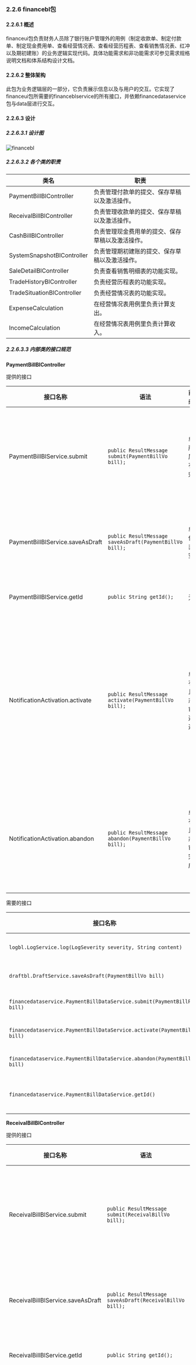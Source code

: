 ### 2.2.6 financebl包

#### 2.2.6.1 概述

financeui包负责财务人员除了银行账户管理外的用例（制定收款单、制定付款单、制定现金费用单、查看经营情况表、查看经营历程表、查看销售情况表、红冲以及期初建账）的业务逻辑实现代码。具体功能需求和非功能需求可参见需求规格说明文档和体系结构设计文档。

#### 2.2.6.2 整体架构

此包为业务逻辑层的一部分，它负责展示信息以及与用户的交互。它实现了financeui包所需要的financeblservice的所有接口，并依赖financedataservice包与data层进行交互。

#### 2.2.6.3 设计

##### 2.2.6.3.1 设计图

![financebl](/img/设计图/financebl.png)

##### 2.2.6.3.2 各个类的职责

| 类名 | 职责 |
|-----| -----|
| PaymentBillBlController | 负责管理付款单的提交、保存草稿以及激活操作。|
| ReceivalBillBlController | 负责管理收款单的提交、保存草稿以及激活操作。|
| CashBillBlController | 负责管理现金费用单的提交、保存草稿以及激活操作。 |
| SystemSnapshotBlController | 负责管理期初建账的提交、保存草稿以及激活操作。 |
| SaleDetailBlController | 负责查看销售明细表的功能实现。|
| TradeHistoryBlController | 负责经营历程表的功能实现。 |
| TradeSituationBlController | 负责经营情况表的功能实现。|
| ExpenseCalculation | 在经营情况表用例里负责计算支出。|
| IncomeCalculation | 在经营情况表用例里负责计算收入。|


##### 2.2.6.3.3 内部类的接口规范

**PaymentBillBlController**

提供的接口

| 接口名称                                     | 语法                                       | 前置条件                         | 后置条件                                  |
| ---------------------------------------- | ---------------------------------------- | ---------------------------- | ------------------------------------- |
| PaymentBillBlService.submit     | `public ResultMessage submit(PaymentBillVo bill);` | 单据所有属性有效。                    | 单据已经保存到数据库，持久化信息已经保存。                 |
| PaymentBillBlService.saveAsDraft | `public ResultMessage saveAsDraft(PaymentBillVo bill);` | 单据信息非空。                      | 保存草稿，持久化信息已经保存。                       |
| PaymentBillBlService.getId      | `public String getId(); ` | 无。 | 获得新单据的ID。|
| NotificationActivation.activate          | `public ResultMessage activate(PaymentBillVo bill);` | 单据有效且状态为审批通过。                | 系统修改对应银行账户和客户信息，修改单据状态为已入账，持久化信息已经保存。 |
| NotificationActivation.abandon           | `public ResultMessage abandon(PaymentBillVo bill);` | 单据有效且状态为审批完成。                | 系统修改单据状态为已经废弃，持久化信息已经保存。              |

需要的接口

| 接口名称                                     | 服务名          |
| ---------------------------------------- | ------------ |
| `logbl.LogService.log(LogSeverity severity, String content)` | 记录日志。|
| `draftbl.DraftService.saveAsDraft(PaymentBillVo bill)` | 保存草稿。|
| `financedataservice.PaymentBillDataService.submit(PaymentBillPo bill)` | 提交新单据。       |
| `financedataservice.PaymentBillDataService.activate(PaymentBillPo bill) ` | 使单据入账。       |
| `financedataservice.PaymentBillDataService.abandon(PaymentBillPo bill)` | 废弃单据。        |
| `financedataservice.PaymentBillDataService.getId()` | 获得新单据的ID。|

**ReceivalBillBlController**

提供的接口

| 接口名称                                     | 语法                                       | 前置条件                         | 后置条件                                  |
| ---------------------------------------- | ---------------------------------------- | ---------------------------- | ------------------------------------- |
| ReceivalBillBlService.submit     | `public ResultMessage submit(ReceivalBillVo bill);` | 单据所有属性有效。                    | 单据已经保存到数据库，持久化信息已经保存。                 |
| ReceivalBillBlService.saveAsDraft | `public ResultMessage saveAsDraft(ReceivalBillVo bill);` | 单据信息非空。                      | 保存草稿，持久化信息已经保存。                       |
| ReceivalBillBlService.getId      | `public String getId(); ` | 无。 | 获得新单据的ID。|
| NotificationActivation.activate          | `public ResultMessage activate(ReceivalBillVo bill);` | 单据有效且状态为审批通过。                | 系统修改对应银行账户和客户信息，修改单据状态为已入账，持久化信息已经保存。 |
| NotificationActivation.abandon           | `public ResultMessage abandon(ReceivalBillVo bill);` | 单据有效且状态为审批完成。                | 系统修改单据状态为已经废弃，持久化信息已经保存。              |

需要的接口

| 接口名称                                     | 服务名          |
| ---------------------------------------- | ------------ |
| `logbl.LogService.log(LogSeverity severity, String content)` | 记录日志。|
| `draftbl.DraftService.saveAsDraft(ReceivalBillVo bill)` | 保存草稿。|
| `financedataservice.ReceivalBillDataService.submit(ReceivalBillPo bill)` | 提交新单据。       |
| `financedataservice.ReceivalBillDataService.activate(ReceivalBillPo bill) ` | 使单据入账。       |
| `financedataservice.ReceivalBillDataService.abandon(ReceivalBillPo bill)` | 废弃单据。        |
| `financedataservice.ReceivalBillDataService.getId()` | 获得新单据的ID。|

**CashBillBlController**

提供的接口

| 接口名称                                     | 语法                                       | 前置条件                         | 后置条件                                  |
| ---------------------------------------- | ---------------------------------------- | ---------------------------- | ------------------------------------- |
| CashBillBlService.submit     | `public ResultMessage submit(CashBillVo bill);` | 单据所有属性有效。                    | 单据已经保存到数据库，持久化信息已经保存。                 |
| CashBillBlService.saveAsDraft | `public ResultMessage saveAsDraft(CashBillVo bill);` | 单据信息非空。                      | 保存草稿，持久化信息已经保存。                       |
| CashBillBlService.getId      | `public String getId(); ` | 无。 | 获得新单据的ID。|
| NotificationActivation.activate          | `public ResultMessage activate(CashBillVo bill);` | 单据有效且状态为审批通过。                | 系统修改对应银行账户和客户信息，修改单据状态为已入账，持久化信息已经保存。 |
| NotificationActivation.abandon           | `public ResultMessage abandon(CashBillVo bill);` | 单据有效且状态为审批完成。                | 系统修改单据状态为已经废弃，持久化信息已经保存。              |

需要的接口

| 接口名称                                     | 服务名          |
| ---------------------------------------- | ------------ |
| `logbl.LogService.log(LogSeverity severity, String content)` | 记录日志。|
| `draftbl.DraftService.saveAsDraft(CashBillVo bill)` | 保存草稿。|
| `financedataservice.CashBillDataService.submit(CashBillPo bill)` | 提交新单据。       |
| `financedataservice.CashBillDataService.activate(CashBillPo bill)` | 使单据入账。       |
| `financedataservice.CashBillDataService.abandon(CashBillPo bill)` | 废弃单据。        |
| `financedataservice.CashBillDataService.getId()` | 获得新单据的ID。|


**InitialEstablishmentBlController**

提供的接口

| 接口名称                                     | 语法                                       | 前置条件                         | 后置条件                                  |
| ---------------------------------------- | ---------------------------------------- | ---------------------------- | ------------------------------------- |
| InitialEstablishmentBlService.submit     | `public ResultMessage submit(SystemSnapshotVo bill);` | 单据所有属性有效。                    | 单据已经保存到数据库，持久化信息已经保存。                 |
| InitialEstablishmentBlService.saveAsDraft | `public ResultMessage saveAsDraft(SystemSnapshotVo bill);` | 单据信息非空。                      | 保存草稿，持久化信息已经保存。                       |
| InitialEstablishmentBlService.getId      | `public String getId(); ` | 无。 | 获得新单据的ID。|
| NotificationActivation.activate          | `public ResultMessage activate(SystemSnapshotVo bill);` | 单据有效且状态为审批通过。                | 系统修改对应银行账户和客户信息，修改单据状态为已入账，持久化信息已经保存。 |
| NotificationActivation.abandon           | `public ResultMessage abandon(SystemSnapshotVo bill);` | 单据有效且状态为审批完成。                | 系统修改单据状态为已经废弃，持久化信息已经保存。              |

需要的接口

| 接口名称                                     | 服务名          |
| ---------------------------------------- | ------------ |
| `logbl.LogService.log(LogSeverity severity, String content)` | 记录日志。|
| `draftbl.DraftService.saveAsDraft(SystemSnapshotVo bill)` | 保存草稿。|
| `inventorybl.InventoryBillInfo.getAllInventoryBill()` | 取得所有库存类单据。|
| `commoditybl.CommodityInfo.getAllCommodity()` | 取得所有商品信息。|
| `commoditybl.CommodityInfo.getAllCommoditySort()` | 取得所有商品分类信息。|
| `bankaccountbl.BankAccountInfo.getAllBankAccount()` | 取得所有银行账户信息。|
| `financedataservice.InitialEstablishmentDataService.submit(SystemSnapshotPo snapshot)` | 提交新单据。       |
| `financedataservice.InitialEstablishmentDataService.activate(SystemSnapshotPo snapshot)` | 系统记入账。       |
| `financedataservice.InitialEstablishmentDataService.abandon(SystemSnapshotPo snapshot)` | 废弃单据。        |
| `financedataservice.InitialEstablishmentDataService.getId()` | 获得新单据的ID。|

**SaleDetailBlController**

提供的接口

| 接口名称                                     | 语法                                       | 前置条件                         | 后置条件                                  |
| ---------------------------------------- | ---------------------------------------- | ---------------------------- | ------------------------------------- |
| SaleDetailBlService.query        | `public SaleDetailVo query(SaleDetailQueryVo query);` | 输入的query不为空。其中值为null的字段为不限制。 | 返回销售明细表。                              |
| SaleDetailBlService.export       | `public ResultMessage export(SaleDetailVo detail);` | 表不为空且有效。                     | 导出单据。                                 |

需要的接口

| 接口名称                                     | 服务名          |
| ---------------------------------------- | ------------ |
| `logbl.LogService.log(LogSeverity severity, String content)` | 记录日志。|
| `salebl.SaleBillInfo.querySaleBill(SaleBillQueryVo query)` | 查询销售单。|
| `salebl.SaleBillInfo.querySaleRefundBill(SaleBillQueryVo query)` | 查询销售退货单。|


**TradeHistoryBlController**

提供的接口

| 接口名称                                     | 语法                                       | 前置条件                         | 后置条件                                  |
| ---------------------------------------- | ---------------------------------------- | ---------------------------- | ------------------------------------- |
| TradeHistoryBlService.query      | `public TradeHistoryVo query(TradeHistoryQueryVo query);` | 输入的query不为空。其中值为null字段的为不限制。 | 返回符合条件的单据。                            |
| TradeHistoryBlService.export     | `public ResultMessage export(TradeHistoryVo bills);` | bills参数不为空且有效。               | 导出报表。                                 |
| FinanceBillInfo.query | `public FinanceBillVo[] queryFinanceBill(FinanceBillQueryVo query);` | 无。 | 返回符合条件的财务单据。若某一条目为null则为无限制。| 

需要的接口

| 接口名称                                     | 服务名          |
| ---------------------------------------- | ------------ |
| `logbl.LogService.log(LogSeverity severity, String content)` | 记录日志。|
| `financedataservice.TradeHistoryDataService.query(FinanceBillQueryVo query)` | 根据条件查找财务类单据。    |
| `salebl.SaleBillInfo.querySaleBill(SaleBillQueryVo query)` | 查询销售单。|
| `salebl.SaleBillInfo.querySaleRefundBill(SaleRefundBillQueryVo query)` | 查询销售退货单。|
| `salebl.SaleBillInfo.queryPurchaseBill(PurchaseBillQueryVo query)` | 查询进货单。|
| `salebl.SaleBillInfo.queryPurchaseRefundBill(PurchaseRefundBillQueryVo query)` | 查询进货退货单。|
| `inventorybl.InventoryBillInfo.getAllInventoryBill()` | 查询库存类单据。|

**TradeSituationBlController**


提供的接口

| 接口名称                                     | 语法                                       | 前置条件                         | 后置条件                                  |
| ---------------------------------------- | ---------------------------------------- | ---------------------------- | ------------------------------------- |
| TradeSituationBlService.query    | `public TradeSituationVo query(Date start, Date end);` | 输入时间段有效。                     | 返回时间段内的经营情况。                          |
| TradeSituationBlService.export   | `public ResultMessage export(TradeSituationVo situation);` | 选定表格非空。                      | 导出报表。                                 |

需要的接口

| 接口名称                                     | 服务名          |
| ---------------------------------------- | ------------ |
| `logbl.LogService.log(LogSeverity severity, String content)` | 记录日志。|
| `financebl.ExpenseCalculation.calculate(Date start, Date end)` | 计算支出。|
| `financebl.IncomeCalculation.calculate(Date start, Date end)` | 计算收入。|


**ExpenseCalculation**

提供的接口

| 接口名称                                     | 语法                                       | 前置条件                         | 后置条件                                  |
| ---------------------------------------- | ---------------------------------------- | ---------------------------- | ------------------------------------- |
| ExpenseCalculation.calculate | `public TradeSituationExpenseVo calculate (Date start, Date end);` | 输入的时间段有效。 | 计算支出。|



**IncomeCalculation**

提供的接口

| 接口名称                                     | 语法                                       | 前置条件                         | 后置条件                                  |
| ---------------------------------------- | ---------------------------------------- | ---------------------------- | ------------------------------------- |
| IncomeCalculation.calculate | `public TradeSituationIncomeVo calculate(Date start, Date end);` | 输入的时间段有效。 | 计算收入。|

需要的接口

| 接口名称                                     | 服务名          |
| ---------------------------------------- | ------------ |
| `salebl.SaleBillInfo.querySaleBill(SaleBillQueryVo query)` | 查询销售单。|
| `salebl.SaleBillInfo.querySaleRefundBill(SaleRefundBillQueryVo query)` | 查询销售退货单。|
| `salebl.SaleBillInfo.queryPurchaseBill(PurchaseBillQueryVo query)` | 查询进货单。|
| `salebl.SaleBillInfo.queryPurchaseRefundBill(PurchaseRefundBillQueryVo query)` | 查询进货退货单。|
| `inventorybl.InventoryBillInfo.getAllInventoryBill()` | 查询库存类单据。|

### 2.2.7 bankaccountbl包

#### 2.2.7.1 概述

bankaccountbl包负责银行账户管理的的业务逻辑实现代码。具体功能需求和非功能需求可参见需求规格说明文档和体系结构设计文档。

#### 2.2.7.2 整体架构

此包为业务逻辑层的一部分，它负责展示信息以及与用户的交互。它实现了bankaccountui包所需要的bankaccountblservice的所有接口，并依赖bankaccountdataservice包与data层进行交互。它同时公开了BankAccountInfo接口用于给其他bl提供银行账户信息。

#### 2.2.7.3 设计

##### 2.2.7.3.1 设计图

![bankaccountui](/img/设计图/bankaccountbl.png)

##### 2.2.7.3.2 各个类的职责

| 类名 | 职责 |
|-----| -----|
| BankAccountBlController | 负责管理银行账户管理功能的实现。|

##### 2.2.7.3.3 内部类的接口规范

**BankAccountBlController**

提供的接口

| 接口名称                                     | 语法                                       | 前置条件                  | 后置条件                   |
| ---------------------------------------- | ---------------------------------------- | --------------------- | ---------------------- |
| BankAccountManagementBlService.add | `public ResultMessage add(BankAccountVo newAccount);` | 新账户信息合法且无冲突，用户具有最高权限。 | 新银行账户信息已经添加，持久化信息已经保存。 |
| BankAccountManagementBlService.modify | `public ResultMessage modify(BankAccountVo newAccount);` | 新账户信息合法且无冲突，用户具有最高权限。 | 银行账户信息已经修改，持久化信息已经保存。  |
| BankAccountManagementBlService.query | `public BankAccountVo[] query(BankAccountQueryVo query);` | 查询条件合法。               | 返回符合查询条件的数据。           |
| BankAccountManagementBlService.delete | `public ResultMessage delete(BankAccountVo account);` | 选择的账户合法，用户具有最高权限。     | 选定账户信息已经删除，持久化信息已经保存。  |
| BankAccountInfo.queryBankAccount | `public BankAccountVo[] queryBankAccount(BankAccoutQueryVo query);` | 无。 | 返回符合查询条件的数据。|


需要的接口


| 接口名称                                     | 服务名            |
| ---------------------------------------- | -------------- |
| `bankaccountdataservice.BankAccountManagementDataService.query(BankAccountQueryVo query);` | 根据ID和/或名称查询账户。 |
| `bankaccountdataservice.BankAccountManagementDataService.add(BankAccountPo account);` | 添加账户。          |
| `bankaccountdataservice.BankAccountManagementDataService.modify(BankAccountPo account);` | 修改账户信息。        |
| `bankaccountdataservice.BankAccountManagementDataService.delete(BankAccountPo account);` | 删除账户信息。        |
| `logbl.LogService.log(LogSeverity severity, String content)` | 记录日志。|